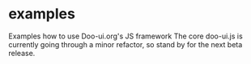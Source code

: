 # examples
Examples how to use Doo-ui.org's JS framework
The core doo-ui.js is currently going through a minor refactor, so stand by for the next beta release.

